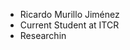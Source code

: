 - Ricardo Murillo Jiménez
- Current Student at ITCR
- Researchin

<!---
ricardomj0499/ricardomj0499 is a ✨ special ✨ repository because its `README.md` (this file) appears on your GitHub profile.
You can click the Preview link to take a look at your changes.
--->
